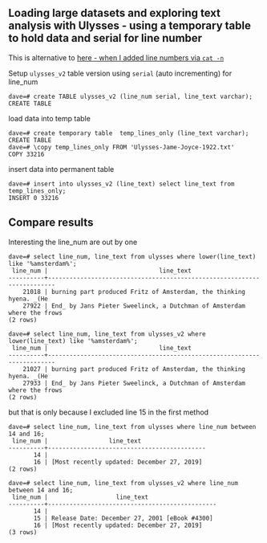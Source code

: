 ## Loading large datasets and exploring text analysis with Ulysses - using a temporary table to hold data and serial for line number

This is alternative to [here - when I added line numbers via `cat -n`](loading-large-datasets-and-exploring-text-analysis.md)  

Setup `ulysses_v2` table version using `serial` (auto incrementing) for line_num
```
dave=# create TABLE ulysses_v2 (line_num serial, line_text varchar);
CREATE TABLE
```
load data into temp table
```
dave=# create temporary table  temp_lines_only (line_text varchar);
CREATE TABLE
dave=# \copy temp_lines_only FROM 'Ulysses-Jame-Joyce-1922.txt'
COPY 33216
```
insert data into permanent table
```
dave=# insert into ulysses_v2 (line_text) select line_text from temp_lines_only;
INSERT 0 33216
```


## Compare results

Interesting the line_num are out by one
```
dave=# select line_num, line_text from ulysses where lower(line_text) like '%amsterdam%';
 line_num |                               line_text
----------+------------------------------------------------------------------------
    21018 | burning part produced Fritz of Amsterdam, the thinking hyena. _(He
    27922 | End_ by Jans Pieter Sweelinck, a Dutchman of Amsterdam where the frows
(2 rows)

dave=# select line_num, line_text from ulysses_v2 where lower(line_text) like '%amsterdam%';
 line_num |                               line_text
----------+------------------------------------------------------------------------
    21027 | burning part produced Fritz of Amsterdam, the thinking hyena. _(He
    27933 | End_ by Jans Pieter Sweelinck, a Dutchman of Amsterdam where the frows
(2 rows)
```

but that is only because I excluded line 15 in the first method
```
dave=# select line_num, line_text from ulysses where line_num between 14 and 16;
 line_num |                 line_text
----------+--------------------------------------------
       14 |
       16 | [Most recently updated: December 27, 2019]
(2 rows)

dave=# select line_num, line_text from ulysses_v2 where line_num between 14 and 16;
 line_num |                   line_text
----------+-----------------------------------------------
       14 |
       15 | Release Date: December 27, 2001 [eBook #4300]
       16 | [Most recently updated: December 27, 2019]
(3 rows)
```
